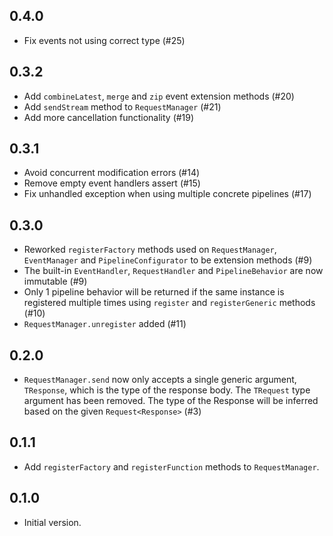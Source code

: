 ## 0.4.0

- Fix events not using correct type (#25)

## 0.3.2

- Add `combineLatest`, `merge` and `zip` event extension methods (#20)
- Add `sendStream` method to `RequestManager` (#21)
- Add more cancellation functionality (#19)

## 0.3.1

- Avoid concurrent modification errors (#14)
- Remove empty event handlers assert (#15)
- Fix unhandled exception when using multiple concrete pipelines (#17)

## 0.3.0

- Reworked `registerFactory` methods used on `RequestManager`, `EventManager` and `PipelineConfigurator` to be extension methods (#9)
- The built-in `EventHandler`, `RequestHandler` and `PipelineBehavior` are now immutable (#9)
- Only 1 pipeline behavior will be returned if the same instance is registered multiple times using `register` and `registerGeneric` methods (#10)
- `RequestManager.unregister` added (#11)

## 0.2.0

- `RequestManager.send` now only accepts a single generic argument, `TResponse`, which is the type of the response body. The `TRequest` type argument has been removed. The type of the Response will be inferred based on the given `Request<Response>` (#3)

## 0.1.1

- Add `registerFactory` and `registerFunction` methods to `RequestManager`.

## 0.1.0

- Initial version.
